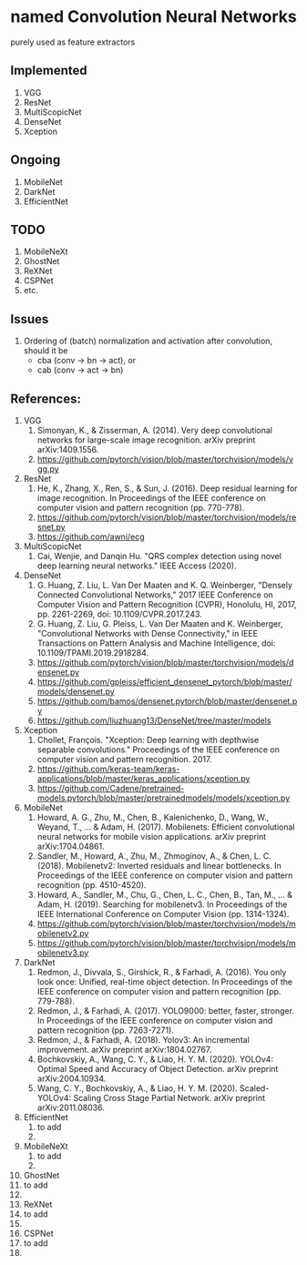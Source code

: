 # named Convolution Neural Networks

purely used as feature extractors

## Implemented
1. VGG
2. ResNet
3. MultiScopicNet
4. DenseNet
5. Xception

## Ongoing
1. MobileNet
2. DarkNet
3. EfficientNet

## TODO
1. MobileNeXt
2. GhostNet
3. ReXNet
4. CSPNet
5. etc.

## Issues
1. Ordering of (batch) normalization and activation after convolution, should it be
   - cba (conv -> bn -> act), or
   - cab (conv -> act -> bn)

## References:
1. VGG
   1. Simonyan, K., & Zisserman, A. (2014). Very deep convolutional networks for large-scale image recognition. arXiv preprint arXiv:1409.1556.
   2. https://github.com/pytorch/vision/blob/master/torchvision/models/vgg.py
2. ResNet
   1. He, K., Zhang, X., Ren, S., & Sun, J. (2016). Deep residual learning for image recognition. In Proceedings of the IEEE conference on computer vision and pattern recognition (pp. 770-778).
   2. https://github.com/pytorch/vision/blob/master/torchvision/models/resnet.py
   3. https://github.com/awni/ecg
3. MultiScopicNet
   1. Cai, Wenjie, and Danqin Hu. "QRS complex detection using novel deep learning neural networks." IEEE Access (2020).
4. DenseNet
   1. G. Huang, Z. Liu, L. Van Der Maaten and K. Q. Weinberger, "Densely Connected Convolutional Networks," 2017 IEEE Conference on Computer Vision and Pattern Recognition (CVPR), Honolulu, HI, 2017, pp. 2261-2269, doi: 10.1109/CVPR.2017.243.
   2. G. Huang, Z. Liu, G. Pleiss, L. Van Der Maaten and K. Weinberger, "Convolutional Networks with Dense Connectivity," in IEEE Transactions on Pattern Analysis and Machine Intelligence, doi: 10.1109/TPAMI.2019.2918284.
   3. https://github.com/pytorch/vision/blob/master/torchvision/models/densenet.py
   4. https://github.com/gpleiss/efficient_densenet_pytorch/blob/master/models/densenet.py
   5. https://github.com/bamos/densenet.pytorch/blob/master/densenet.py
   6. https://github.com/liuzhuang13/DenseNet/tree/master/models
5. Xception
   1. Chollet, François. "Xception: Deep learning with depthwise separable convolutions." Proceedings of the IEEE conference on computer vision and pattern recognition. 2017.
   2. https://github.com/keras-team/keras-applications/blob/master/keras_applications/xception.py
   3. https://github.com/Cadene/pretrained-models.pytorch/blob/master/pretrainedmodels/models/xception.py
6. MobileNet
   1. Howard, A. G., Zhu, M., Chen, B., Kalenichenko, D., Wang, W., Weyand, T., ... & Adam, H. (2017). Mobilenets: Efficient convolutional neural networks for mobile vision applications. arXiv preprint arXiv:1704.04861.
   2. Sandler, M., Howard, A., Zhu, M., Zhmoginov, A., & Chen, L. C. (2018). Mobilenetv2: Inverted residuals and linear bottlenecks. In Proceedings of the IEEE conference on computer vision and pattern recognition (pp. 4510-4520).
   3. Howard, A., Sandler, M., Chu, G., Chen, L. C., Chen, B., Tan, M., ... & Adam, H. (2019). Searching for mobilenetv3. In Proceedings of the IEEE International Conference on Computer Vision (pp. 1314-1324).
   4. https://github.com/pytorch/vision/blob/master/torchvision/models/mobilenetv2.py
   5. https://github.com/pytorch/vision/blob/master/torchvision/models/mobilenetv3.py
7. DarkNet
   1. Redmon, J., Divvala, S., Girshick, R., & Farhadi, A. (2016). You only look once: Unified, real-time object detection. In Proceedings of the IEEE conference on computer vision and pattern recognition (pp. 779-788).
   2. Redmon, J., & Farhadi, A. (2017). YOLO9000: better, faster, stronger. In Proceedings of the IEEE conference on computer vision and pattern recognition (pp. 7263-7271).
   3. Redmon, J., & Farhadi, A. (2018). Yolov3: An incremental improvement. arXiv preprint arXiv:1804.02767.
   4. Bochkovskiy, A., Wang, C. Y., & Liao, H. Y. M. (2020). YOLOv4: Optimal Speed and Accuracy of Object Detection. arXiv preprint arXiv:2004.10934.
   5. Wang, C. Y., Bochkovskiy, A., & Liao, H. Y. M. (2020). Scaled-YOLOv4: Scaling Cross Stage Partial Network. arXiv preprint arXiv:2011.08036.
8. EfficientNet
   1. to add
   2. 
9. MobileNeXt
   1. to add
   2. 
10. GhostNet
   1. to add
   2. 
11. ReXNet
   1. to add
   2. 
12. CSPNet
   1. to add
   2.  
